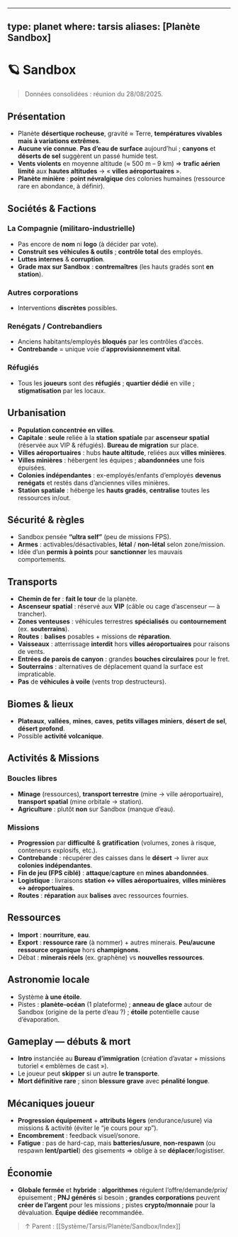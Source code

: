 
---
type: planet
where: tarsis
aliases: [Planète Sandbox]
---

# 🪐 Sandbox

> Données consolidées : réunion du 28/08/2025. 

## Présentation
- Planète **désertique rocheuse**, gravité ≈ Terre, **températures vivables mais à variations extrêmes**.  
- **Aucune vie connue**. **Pas d’eau de surface** aujourd’hui ; **canyons** et **déserts de sel** suggèrent un passé humide test.  
- **Vents violents** en moyenne altitude (≈ 500 m – 9 km) ⇒ **trafic aérien limité** aux **hautes altitudes** → « **villes aéroportuaires** ».  
- **Planète minière** : **point névralgique** des colonies humaines (ressource rare en abondance, à définir). 

## Sociétés & Factions
### La Compagnie (militaro-industrielle)
- Pas encore de **nom** ni **logo** (à décider par vote).  
- **Construit ses véhicules & outils** ; **contrôle total** des employés.  
- **Luttes internes** & **corruption**.  
- **Grade max sur Sandbox** : **contremaîtres** (les hauts gradés sont **en station**). 

### Autres corporations
- Interventions **discrètes** possibles. 

### Renégats / Contrebandiers
- Anciens habitants/employés **bloqués** par les contrôles d’accès.  
- **Contrebande** = unique voie d’**approvisionnement vital**. 

### Réfugiés
- Tous les **joueurs** sont des **réfugiés** ; **quartier dédié** en ville ; **stigmatisation** par les locaux. 

## Urbanisation
- **Population concentrée en villes**.  
- **Capitale** : **seule** reliée à la **station spatiale** par **ascenseur spatial** (réservée aux VIP & réfugiés). **Bureau de migration** sur place.  
- **Villes aéroportuaires** : hubs **haute altitude**, reliées aux **villes minières**.  
- **Villes minières** : hébergent les équipes ; **abandonnées** une fois épuisées.  
- **Colonies indépendantes** : ex-employés/enfants d’employés **devenus renégats** et restés dans d’anciennes villes minières.  
- **Station spatiale** : héberge les **hauts gradés**, **centralise** toutes les ressources in/out. 

## Sécurité & règles
- Sandbox pensée **“ultra self”** (peu de missions FPS).  
- **Armes** : activables/désactivables, **létal** / **non-létal** selon zone/mission.  
- Idée d’un **permis à points** pour **sanctionner** les mauvais comportements. 

## Transports
- **Chemin de fer** : **fait le tour** de la planète.  
- **Ascenseur spatial** : réservé aux **VIP** (câble ou cage d’ascenseur — à trancher).  
- **Zones venteuses** : véhicules terrestres **spécialisés** ou **contournement** (ex. **souterrains**).  
- **Routes** : **balises** posables + missions de **réparation**.  
- **Vaisseaux** : atterrissage **interdit** hors **villes aéroportuaires** pour raisons de vents.  
- **Entrées de parois de canyon** : grandes **bouches circulaires** pour le fret.  
- **Souterrains** : alternatives de déplacement quand la surface est impraticable.  
- **Pas** de **véhicules à voile** (vents trop destructeurs). 
## Biomes & lieux
- **Plateaux**, **vallées**, **mines**, **caves**, **petits villages miniers**, **désert de sel**, **désert profond**.  
- Possible **activité volcanique**. 

## Activités & Missions
### Boucles libres
- **Minage** (ressources), **transport terrestre** (mine → ville aéroportuaire), **transport spatial** (mine orbitale → station).  
- **Agriculture** : plutôt **non** sur Sandbox (manque d’eau).

### Missions
- **Progression** par **difficulté** & **gratification** (volumes, zones à risque, conteneurs explosifs, etc.).  
- **Contrebande** : récupérer des caisses dans le **désert** → livrer aux **colonies indépendantes**.  
- **Fin de jeu (FPS ciblé)** : **attaque**/**capture** en **mines abandonnées**.  
- **Logistique** : livraisons **station ↔ villes aéroportuaires**, **villes minières ↔ aéroportuaires**.  
- **Routes** : **réparation** aux **balises** avec ressources fournies.

## Ressources
- **Import** : **nourriture**, **eau**.  
- **Export** : **ressource rare** (à nommer) + autres minerais. **Peu/aucune ressource organique** hors **champignons**.  
- Débat : **minerais réels** (ex. graphène) vs **nouvelles ressources**. 

## Astronomie locale
- Système **à une étoile**.  
- Pistes : **planète-océan** (1 plateforme) ; **anneau de glace** autour de Sandbox (origine de la perte d’eau ?) ; **étoile** potentielle cause d’évaporation. 

## Gameplay — débuts & mort
- **Intro** instanciée au **Bureau d’immigration** (création d’avatar + missions tutoriel « emblèmes de cast »).  
- Le joueur peut **skipper** si un autre **le transporte**.  
- **Mort définitive rare** ; sinon **blessure grave** avec **pénalité longue**.

## Mécaniques joueur
- **Progression équipement** + **attributs légers** (endurance/usure) via missions & activité (éviter le “je cours pour xp”).  
- **Encombrement** : feedback visuel/sonore.  
- **Fatigue** : pas de hard-cap, mais **batteries/usure**, **non-respawn** (ou respawn **lent/partiel**) des gisements ⇒ oblige à se **déplacer**/logistiser. 

## Économie
- **Globale fermée** et **hybride** : **algorithmes** régulent l’offre/demande/prix/épuisement ; **PNJ générés** si besoin ; **grandes corporations** peuvent **créer de l’argent** pour les missions ; pistes **crypto/monnaie** pour la dévaluation. **Équipe dédiée** recommandée. 
  
> ↑ Parent : [[Système/Tarsis/Planète/Sandbox/Index]]

